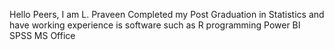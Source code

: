 Hello Peers,
I am L. Praveen 
Completed my Post Graduation in Statistics and have working experience is software such as
R programming
Power BI
SPSS
MS Office

<!---
GULLUPRAVEEN/GULLUPRAVEEN is a ✨ special ✨ repository because its `README.md` (this file) appears on your GitHub profile.
You can click the Preview link to take a look at your changes.
--->
